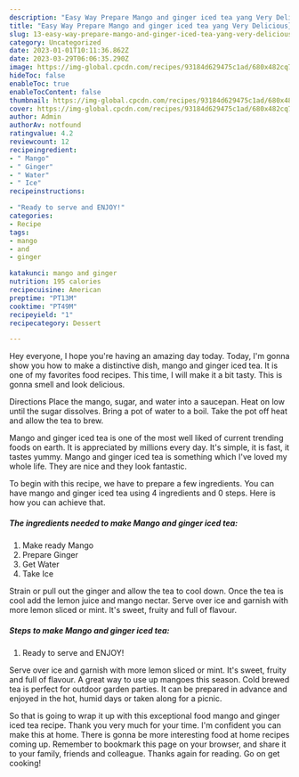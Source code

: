 ```yaml
---
description: "Easy Way Prepare Mango and ginger iced tea yang Very Delicious}"
title: "Easy Way Prepare Mango and ginger iced tea yang Very Delicious}"
slug: 13-easy-way-prepare-mango-and-ginger-iced-tea-yang-very-delicious
category: Uncategorized
date: 2023-01-01T10:11:36.862Z
date: 2023-03-29T06:06:35.290Z
image: https://img-global.cpcdn.com/recipes/93184d629475c1ad/680x482cq70/mango-and-ginger-iced-tea-recipe-main-photo.jpg
hideToc: false
enableToc: true
enableTocContent: false
thumbnail: https://img-global.cpcdn.com/recipes/93184d629475c1ad/680x482cq70/mango-and-ginger-iced-tea-recipe-main-photo.jpg
cover: https://img-global.cpcdn.com/recipes/93184d629475c1ad/680x482cq70/mango-and-ginger-iced-tea-recipe-main-photo.jpg
author: Admin
authorAv: notfound
ratingvalue: 4.2
reviewcount: 12
recipeingredient:
- " Mango"
- " Ginger"
- " Water"
- " Ice"
recipeinstructions:

- "Ready to serve and ENJOY!"
categories:
- Recipe
tags:
- mango
- and
- ginger

katakunci: mango and ginger 
nutrition: 195 calories
recipecuisine: American
preptime: "PT13M"
cooktime: "PT49M"
recipeyield: "1"
recipecategory: Dessert

---
```



Hey everyone, I hope you're having an amazing day today. Today, I'm gonna show you how to make a distinctive dish, mango and ginger iced tea. It is one of my favorites food recipes. This time, I will make it a bit tasty. This is gonna smell and look delicious.

Directions Place the mango, sugar, and water into a saucepan. Heat on low until the sugar dissolves. Bring a pot of water to a boil. Take the pot off heat and allow the tea to brew.

Mango and ginger iced tea is one of the most well liked of current trending foods on earth. It is appreciated by millions every day. It's simple, it is fast, it tastes yummy. Mango and ginger iced tea is something which I've loved my whole life. They are nice and they look fantastic.


To begin with this recipe, we have to prepare a few ingredients. You can have mango and ginger iced tea using 4 ingredients and 0 steps. Here is how you can achieve that.

<!--inarticleads1-->

##### The ingredients needed to make Mango and ginger iced tea:

1. Make ready  Mango
1. Prepare  Ginger
1. Get  Water
1. Take  Ice


Strain or pull out the ginger and allow the tea to cool down. Once the tea is cool add the lemon juice and mango nectar. Serve over ice and garnish with more lemon sliced or mint. It&#39;s sweet, fruity and full of flavour. 

<!--inarticleads2-->

##### Steps to make Mango and ginger iced tea:


1. Ready to serve and ENJOY!

Serve over ice and garnish with more lemon sliced or mint. It&#39;s sweet, fruity and full of flavour. A great way to use up mangoes this season. Cold brewed tea is perfect for outdoor garden parties. It can be prepared in advance and enjoyed in the hot, humid days or taken along for a picnic. 

So that is going to wrap it up with this exceptional food mango and ginger iced tea recipe. Thank you very much for your time. I'm confident you can make this at home. There is gonna be more interesting food at home recipes coming up. Remember to bookmark this page on your browser, and share it to your family, friends and colleague. Thanks again for reading. Go on get cooking!
